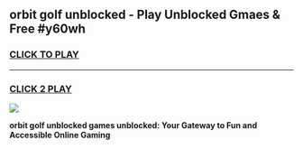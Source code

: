 
## orbit golf unblocked - Play Unblocked Gmaes & Free #y60wh
<h3>
<a href="https://news.freeplayer.one?title=orbit_golf_unblocked&ref=03M">CLICK TO PLAY</a></h3>
<hr>

<h3>
<a href="https://news.freeplayer.one?title=orbit_golf_unblocked&ref=03M">CLICK 2 PLAY</a>
  
</h3>

<a href="https://news.freeplayer.one?title=orbit_golf_unblocked&ref=03M"><img src="https://clearcache.store/games.png"></a>


**orbit golf unblocked games unblocked: Your Gateway to Fun and Accessible Online Gaming**
